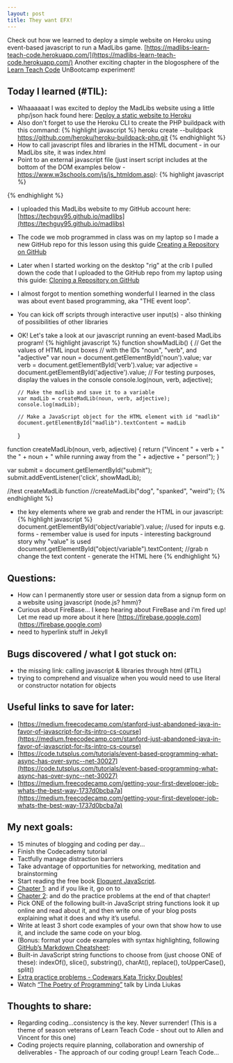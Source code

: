 ```yaml
---
layout: post
title: They want EFX!
---
```


Check out how we learned to deploy a simple website on Heroku using event-based javascript to run a
MadLibs game.  [https://madlibs-learn-teach-code.herokuapp.com/](https://madlibs-learn-teach-code.herokuapp.com/)
Another exciting chapter in the blogosphere of the [Learn Teach Code](http://learnteachcode.org/) UnBootcamp experiment!

## Today I learned (#TIL):

- Whaaaaaat I was excited to deploy the MadLibs website using a little php/json hack found here: [Deploy a static website to Heroku](https://gist.github.com/wh1tney/2ad13aa5fbdd83f6a489)
- Also don't forget to use the Heroku CLI to create the PHP buildpack with this command:
{% highlight javascript %}
heroku create --buildpack https://github.com/heroku/heroku-buildpack-php.git
{% endhighlight %}
- How to call javascript files and libraries in the HTML document - in our MadLibs site, it was index.html
- Point to an external javascript file (just insert script includes at the bottom of the DOM examples below - https://www.w3schools.com/js/js_htmldom.asp):
{% highlight javascript %}
<!-- bring in local javascript file below -->
<script src="madlibs.js"></script>
<!-- bring in the socket.io library in the next line //think about bootstrap/angular/react/{next.agile.library} -->
<script type="text/javascript" src="socket.io.js"></script>
<!-- bring in jQuery library below...props to the LearnTeachCode crew for all the help! -->
<script src="jquery-x.x.x.min.js"></script>
{% endhighlight %}

- I uploaded this MadLibs website to my GitHub account here: [https://techguy95.github.io/madlibs](https://techguy95.github.io/madlibs)
- The code we mob programmed in class was on my laptop so I made a new GitHub repo for this lesson using this guide
[Creating a Repository on GitHub](https://help.github.com/articles/create-a-repo/)
- Later when I started working on the desktop "rig" at the crib I pulled down the code that I uploaded to the GitHub repo from my laptop using this guide:
[Cloning a Repository on GitHub](https://help.github.com/articles/cloning-a-repository/)
- I almost forgot to mention something wonderful I learned in the class was about event based programming, aka "THE event loop".
- You can kick off scripts through interactive user input(s) - also thinking of possibilities of other libraries
- OK! Let's take a look at our javascript running an event-based MadLibs program!
{% highlight javascript %}
function showMadLib()
  {
      // Get the values of HTML input boxes
      // with the IDs "noun", "verb", and "adjective"
      var noun = document.getElementById('noun').value;
      var verb = document.getElementById('verb').value;
      var adjective = document.getElementById('adjective').value;
      // For testing purposes, display the values in the console
      console.log(noun, verb, adjective);

      // Make the madlib and save it to a variable
      var madLib = createMadLib(noun, verb, adjective);
      console.log(madLib);

      // Make a JavaScript object for the HTML element with id "madlib"
      document.getElementById("madlib").textContent = madLib

  }

function createMadLib(noun, verb, adjective)
  {
      return ("Vincent " + verb + " the " + noun + " while running away from the " + adjective + " person!");
  }

var submit = document.getElementById("submit");
submit.addEventListener('click', showMadLib);

  //test createMadLib function
  //createMadLib("dog", "spanked", "weird");
{% endhighlight %}
- the key elements where we grab and render the HTML in our javascript:
{% highlight javascript %}
document.getElementById('object/variable').value;
//used for inputs e.g. forms - remember value is used for inputs - interesting background story why "value" is used
document.getElementById("object/variable").textContent;
//grab n change the text content - generate the HTML here
{% endhighlight %}

## Questions:

- How can I permanently store user or session data from a signup form on a website using javascript (node.js? hmm)?
- Curious about FireBase...  I keep hearing about FireBase and i'm fired up!  Let me read up more about it here [https://firebase.google.com] (https://firebase.google.com)
- need to hyperlink stuff in Jekyll

## Bugs discovered / what I got stuck on:

- the missing link: calling javascript & libraries through html (#TIL)
- trying to comprehend and visualize when you would need to use literal or constructor notation for objects

## Useful links to save for later:

- [https://medium.freecodecamp.com/stanford-just-abandoned-java-in-favor-of-javascript-for-its-intro-cs-course](https://medium.freecodecamp.com/stanford-just-abandoned-java-in-favor-of-javascript-for-its-intro-cs-course)
- [https://code.tutsplus.com/tutorials/event-based-programming-what-async-has-over-sync--net-30027](https://code.tutsplus.com/tutorials/event-based-programming-what-async-has-over-sync--net-30027)
- [https://medium.freecodecamp.com/getting-your-first-developer-job-whats-the-best-way-1737d0bcba7a](https://medium.freecodecamp.com/getting-your-first-developer-job-whats-the-best-way-1737d0bcba7a)

## My next goals:

- 15 minutes of blogging and coding per day...
- Finish the Codecademy tutorial
- Tactfully manage distraction barriers
- Take advantage of opportunities for networking, meditation and brainstorming
- Start reading the free book [Eloquent JavaScript](http://eloquentjavascript.net/).
- [Chapter 1](http://eloquentjavascript.net/01_values.html): and if you like it, go on to
- [Chapter 2](http://eloquentjavascript.net/02_program_structure.html): and do the practice problems at the end of that chapter!
- Pick ONE of the following built-in JavaScript string functions look it up online and read about it, and then write one of your blog posts explaining what it does and why it’s useful.
- Write at least 3 short code examples of your own that show how to use it, and include the same code on your blog.
- (Bonus: format your code examples with syntax highlighting, following [GitHub’s Markdown Cheatsheet](https://github.com/adam-p/markdown-here/wiki/Markdown-Cheatsheet):
- Built-in JavaScript string functions to choose from (just choose ONE of these): indexOf(), slice(), substring(), charAt(), replace(), toUpperCase(), split()
- [Extra practice problems - Codewars Kata Tricky Doubles!](https://www.codewars.com/kata/tricky-doubles)
- Watch [“The Poetry of Programming”](https://www.youtube.com/watch?v=-jRREn6ifEQ) talk by Linda Liukas

## Thoughts to share:
- Regarding coding...consistency is the key.  Never surrender! (This is a theme of season veterans of Learn Teach Code - shout out to Allen and Vincent for this one)
- Coding projects require planning, collaboration and ownership of deliverables - The approach of our coding group!  Learn Teach Code...
